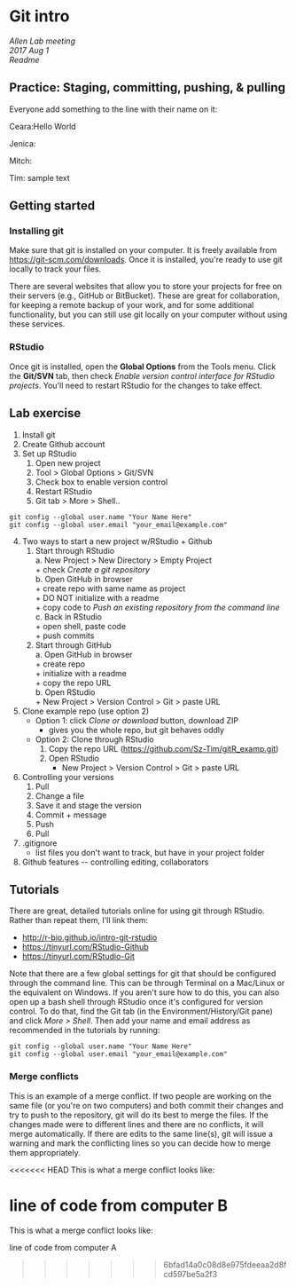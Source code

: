 # Git intro  
*Allen Lab meeting*  
*2017 Aug 1*  
*Readme*  

## Practice: Staging, committing, pushing, & pulling  
Everyone add something to the line with their name on it:  

Ceara:Hello World

Jenica:  

Mitch:  

Tim: sample text  


## Getting started  
### Installing git  
Make sure that git is installed on your computer. 
It is freely available from https://git-scm.com/downloads. 
Once it is installed, you're ready to use git locally to track your files.  

There are several websites that allow you to store your projects for free on their servers (e.g., GitHub or BitBucket). 
These are great for collaboration, for keeping a remote backup of your work, and for some additional functionality, but you can still use git locally on your computer without using these services.  

### RStudio  
Once git is installed, open the **Global Options** from the Tools menu. 
Click the **Git/SVN** tab, then check *Enable version control interface for RStudio projects*. 
You'll need to restart RStudio for the changes to take effect. 



## Lab exercise
1. Install git
2. Create Github account
3. Set up RStudio
	1. Open new project
	2. Tool > Global Options > Git/SVN
	3. Check box to enable version control
	4. Restart RStudio
	5. Git tab > More > Shell..
```
git config --global user.name "Your Name Here"  
git config --global user.email "your_email@example.com"  
```
4. Two ways to start a new project w/RStudio + Github  
	1. Start through RStudio  
		a. New Project > New Directory > Empty Project  
			+ check *Create a git repository*  
		b. Open GitHub in browser  
			+ create repo with same name as project  
			+ DO NOT initialize with a readme  
			+ copy code to *Push an existing repository from the command line*  
		c. Back in RStudio  
			+ open shell, paste code  
			+ push commits  
	2. Start through GitHub  
		a. Open GitHub in browser  
			+ create repo  
			+ initialize with a readme  
			+ copy the repo URL  
		b. Open RStudio  
			+ New Project > Version Control > Git > paste URL  
5. Clone example repo (use option 2)  
	+ Option 1: click *Clone or download* button, download ZIP  
		+ gives you the whole repo, but git behaves oddly  
	+ Option 2: Clone through RStudio  
		1. Copy the repo URL (https://github.com/Sz-Tim/gitR_examp.git)  
		2. Open RStudio  
			+ New Project > Version Control > Git > paste URL  
6. Controlling your versions  
	1. Pull  
	2. Change a file  
	3. Save it and stage the version  
	4. Commit + message  
	5. Push  
	6. Pull  
7. .gitignore  
	+ list files you don't want to track, but have in your project folder    
8. Github features -- controlling editing, collaborators  




## Tutorials  
There are great, detailed tutorials online for using git through RStudio. 
Rather than repeat them, I'll link them:  

+ http://r-bio.github.io/intro-git-rstudio  
+ https://tinyurl.com/RStudio-Github  
+ https://tinyurl.com/RStudio-Git  

Note that there are a few global settings for git that should be configured through the command line. 
This can be through Terminal on a Mac/Linux or the equivalent on Windows. 
If you aren't sure how to do this, you can also open up a bash shell through RStudio once it's configured for version control. 
To do that, find the Git tab (in the Environment/History/Git pane) and click *More > Shell*. 
Then add your name and email address as recommended in the tutorials by running:

```
git config --global user.name "Your Name Here"  
git config --global user.email "your_email@example.com"  
```

### Merge conflicts  
This is an example of a merge conflict. If two people are working on the same file (or you're on two computers) and both commit their changes and try to push to the repository, git will do its best to merge the files. 
If the changes made were to different lines and there are no conflicts, it will merge automatically. 
If there are edits to the same line(s), git will issue a warning and mark the conflicting lines so you can decide how to merge them appropriately.  
  
<<<<<<< HEAD
This is what a merge conflict looks like:  
  
line of code from computer B  
=======
This is what a merge conflict looks like: 
  
line of code from computer A
>>>>>>> 6bfad14a0c08d8e975fdeeaa2d8fcd597be5a2f3
